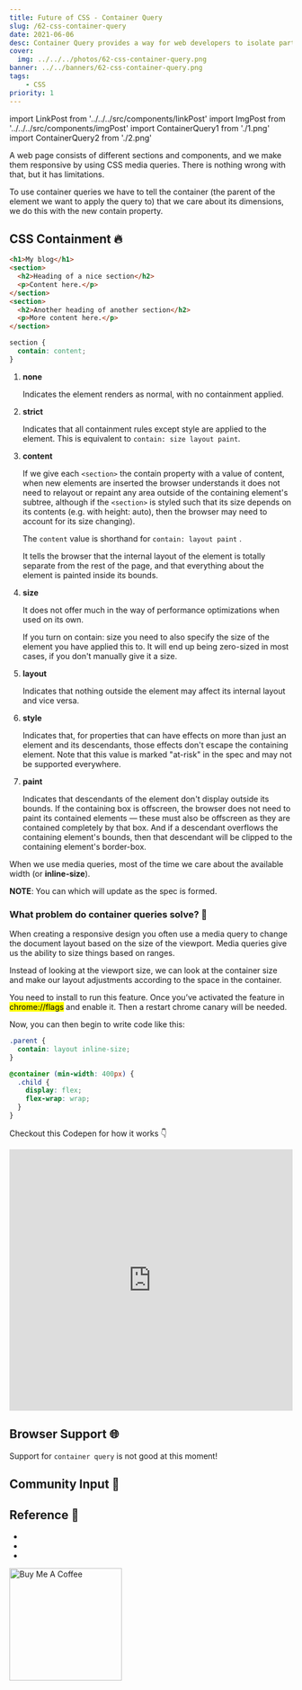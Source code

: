 ```yaml
---
title: Future of CSS - Container Query
slug: /62-css-container-query
date: 2021-06-06
desc: Container Query provides a way for web developers to isolate parts of the DOM and declare to the browser these are independent from the rest of the document.
cover:
  img: ../../../photos/62-css-container-query.png
banner: ../../banners/62-css-container-query.png
tags:
    - CSS
priority: 1
---
```


import LinkPost from '../../../src/components/linkPost'
import ImgPost from '../../../src/components/imgPost'
import ContainerQuery1 from './1.png'
import ContainerQuery2 from './2.png'

<p><span class='first-letter'>A</span> web page consists of different sections and components, and we make them responsive by using CSS media queries. There is nothing wrong with that, but it has limitations.</p>

To use container queries we have to tell the container (the parent of the element we want to apply the query to) that we care about its dimensions, we do this with the new contain property.

## CSS Containment 🔥

```html
<h1>My blog</h1>
<section>
  <h2>Heading of a nice section</h2>
  <p>Content here.</p>
</section>
<section>
  <h2>Another heading of another section</h2>
  <p>More content here.</p>
</section>
```

```css
section {
  contain: content;
}
```

1. **none**

    Indicates the element renders as normal, with no containment applied.

2. **strict**

    Indicates that all containment rules except style are applied to the element. This is equivalent to `contain: size layout paint`.

3. **content**

    If we give each `<section>` the contain property with a value of content, when new elements are inserted the browser understands it does not need to relayout or repaint any area outside of the containing element's subtree, although if the `<section>` is styled such that its size depends on its contents (e.g. with height: auto), then the browser may need to account for its size changing).

    The `content` value is shorthand for `contain: layout paint` .

    It tells the browser that the internal layout of the element is totally separate from the rest of the page, and that everything about the element is painted inside its bounds.

4. **size**

    It does not offer much in the way of performance optimizations when used on its own.

    If you turn on contain: size you need to also specify the size of the element you have applied this to. It will end up being zero-sized in most cases, if you don't manually give it a size.

5. **layout**

    Indicates that nothing outside the element may affect its internal layout and vice versa.

6. **style**

    Indicates that, for properties that can have effects on more than just an element and its descendants, those effects don't escape the containing element. Note that this value is marked "at-risk" in the spec and may not be supported everywhere.

7. **paint**

    Indicates that descendants of the element don't display outside its bounds. If the containing box is offscreen, the browser does not need to paint its contained elements — these must also be offscreen as they are contained completely by that box. And if a descendant overflows the containing element's bounds, then that descendant will be clipped to the containing element's border-box.

When we use media queries, most of the time we care about the available width (or **inline-size**).

**NOTE**: You can <LinkPost href="https://drafts.csswg.org/css-contain-3/" name="review the draft document" /> which will update as the spec is formed.

### What problem do container queries solve? 🤔

When creating a responsive design you often use a media query to change the document layout based on the size of the viewport. Media queries give us the ability to size things based on ranges.

Instead of looking at the viewport size, we can look at the container size and make our layout adjustments according to the space in the container.

You need to install <LinkPost href="https://www.google.com/intl/en/chrome/canary/" name="Google Chrome Canary" /> to run this feature. Once you’ve activated the feature in <mark>chrome://flags</mark> and enable it. Then a restart chrome canary will be needed.

<ImgPost src={ContainerQuery1} alt="CSS Google chrome canary" />

Now, you can then begin to write code like this:

```css
.parent {
  contain: layout inline-size;
}

@container (min-width: 400px) {
  .child {
    display: flex;
    flex-wrap: wrap;
  }
}
```

Checkout this Codepen for how it works 👇

<iframe height="465" style="width: 100%;" scrolling="no" title="CSS Container Query" src="https://codepen.io/suprabhasupi/embed/QWpQrqP?height=265&theme-id=dark&default-tab=html,result" frameborder="no" loading="lazy" allowtransparency="true" allowfullscreen="true">
  See the Pen <a href='https://codepen.io/suprabhasupi/pen/QWpQrqP'>CSS Container Query</a> by suprabha
  (<a href='https://codepen.io/suprabhasupi'>@suprabhasupi</a>) on <a href='https://codepen.io'>CodePen</a>.
</iframe>

## Browser Support 🌐
Support for `container query` is not good at this moment!

<ImgPost src={ContainerQuery2} alt="CSS container query browser support" />

## Community Input 👭

<LinkPost href="https://ishadeed.com/article/say-hello-to-css-container-queries/" name="Container Query By Ahmad Shadeed" />

## Reference 🧐

- <LinkPost href="https://developer.mozilla.org/en-US/docs/Web/CSS/CSS_Containment" name="CSS Containment" />
- <LinkPost href="https://developer.mozilla.org/en-US/docs/Web/CSS/CSS_Container_Queries" name="CSS Container Query" />
- <LinkPost href="https://caniuse.com/css-container-queries" name="Can I Use CSS Container Queries" />


<a href="https://www.buymeacoffee.com/suprabhasupi" target="_blank"><img src="https://cdn.buymeacoffee.com/buttons/v2/default-yellow.png" alt="Buy Me A Coffee" style="width: 200px;" /></a>